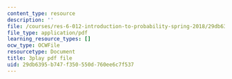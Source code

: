 ```yaml
---
content_type: resource
description: ''
file: /courses/res-6-012-introduction-to-probability-spring-2018/29db6395b747f350550d760ee6c7f537_27d9Gew3llM.pdf
file_type: application/pdf
learning_resource_types: []
ocw_type: OCWFile
resourcetype: Document
title: 3play pdf file
uid: 29db6395-b747-f350-550d-760ee6c7f537
---
```

